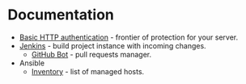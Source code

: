 # Documentation

- [Basic HTTP authentication](basic-http-auth) - frontier of protection for your server.
- [Jenkins](jenkins) - build project instance with incoming changes.
  - [GitHub Bot](jenkins/github-bot) - pull requests manager.
- Ansible
  - [Inventory](ansible/inventory) - list of managed hosts.
